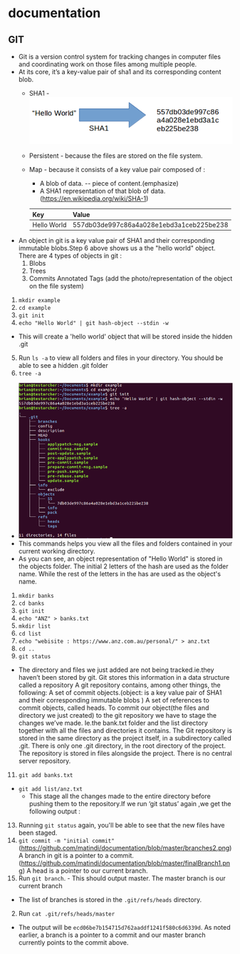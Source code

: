 # documentation
## GIT
- Git is a version control system for tracking changes in computer files and coordinating
work on those files among multiple people.
- At its core, it’s a key-value pair of sha1 and its corresponding content blob.
  - SHA1 - 
![SHA1](https://github.com/matindi/documentation/blob/master/sha1Photo.png)
  - Persistent - because the files are stored on the file system. 
  - Map - because it consists of a key value pair composed of : 
    - A blob of data. -- piece of content.(emphasize)
    - A SHA1 representation of that blob of data.	(https://en.wikipedia.org/wiki/SHA-1)
    
    | Key         | Value                                    |
    |-------------|------------------------------------------|
    | Hello World | 557db03de997c86a4a028e1ebd3a1ceb225be238 |
 - An object in git is a key value pair of SHA1 and their corresponding immutable blobs.Step 6 above shows us a the "hello world" object.
  There are 4 types of objects in git : 
    1. Blobs
    2. Trees
    3. Commits
Annotated Tags
(add the photo/representation of the object on the file system)
1. `mkdir example` 
2. `cd example`
3. `git init`
4. `echo "Hello World" | git hash-object --stdin -w`
  - This will create a 'hello world' object that will be stored inside the hidden .git 
5. Run `ls -a` to view all folders and files in your directory. You should be able to see a hidden .git folder
6. `tree -a`
  - ![SHA1](https://github.com/matindi/documentation/blob/master/example1.png)
  - This commands helps you view all the files and folders contained in your current working directory.
  - As you can see, an object representation of "Hello World" is stored in the objects folder. The initial 2 letters of the hash are used as the folder name. While the rest of the letters in the has are used as the object's name.
  

1. `mkdir banks`
2. `cd banks`
3. `git init`
4. `echo "ANZ" > banks.txt`
5. `mkdir list`
8. `cd list`
9. `echo "webisite : https://www.anz.com.au/personal/" > anz.txt`
10. `cd ..`
12. `git status`
 - The directory and files we just added are not being tracked.ie.they haven’t been stored by git. Git stores this information in a data structure called a repository
A git repository contains, among other things, the following:
A set of commit objects.(object: is a key value pair of SHA1 and their corresponding immutable blobs )
A set of references to commit objects, called heads.
To commit our object(the files and directory we just created) to the git repository we have to stage the changes we’ve made. Ie.the bank.txt folder and the list directory together with all the files and directories it contains.
The Git repository is stored in the same directory as the project itself, in a subdirectory called .git. 
There is only one .git directory, in the root directory of the project.
The repository is stored in files alongside the project. There is no central server repository.
11. `git add banks.txt`
 - `git add list/anz.txt`
   - This stage all the changes made to the entire directory before pushing them to the repository.If we run ‘git status’ again ,we get the following output : 
13. Running `git status` again, you'll be able to see that the new files have been staged.
12. `git commit -m "initial commit"`  
(https://github.com/matindi/documentation/blob/master/branches2.png)
A branch in git is a pointer to a commit.(https://github.com/matindi/documentation/blob/master/finalBranch1.png)
A head is a pointer to our current branch.
1. Run `git branch`. - This should output master. The master branch is our current branch
 - The list of branches is stored in the `.git/refs/heads` directory.
2. Run `cat .git/refs/heads/master `
 - The output will be `ecd06be7b154715d762aaddf1241f580c6d6339d`. As noted earlier, a branch is a pointer to a commit and our master branch currently points to the commit above.
 
